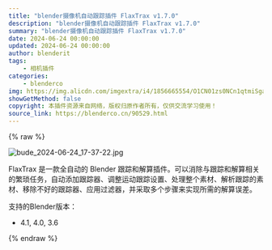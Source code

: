 ```yaml
---
title: "blender摄像机自动跟踪插件 FlaxTrax v1.7.0"
description: "blender摄像机自动跟踪插件 FlaxTrax v1.7.0"
summary: "blender摄像机自动跟踪插件 FlaxTrax v1.7.0"
date: 2024-06-24 00:00:00
updated: 2024-06-24 00:00:00
author: blenderit
tags: 
    - 相机插件
categories:
    - blenderco
img: https://img.alicdn.com/imgextra/i4/1856665554/O1CN01zs0NCn1qtmiSgapH4_!!1856665554.jpg
showGetMethod: false
copyright: 本插件资源来自网络，版权归原作者所有，仅供交流学习使用！
source_link: https://blenderco.cn/90529.html
---
```


{% raw %}
<p><img src="https://img.alicdn.com/imgextra/i4/1856665554/O1CN01zs0NCn1qtmiSgapH4_!!1856665554.jpg" alt="bude_2024-06-24_17-37-22.jpg"></p><p>FlaxTrax 是一款全自动的 Blender 跟踪和解算插件。可以消除与跟踪和解算相关的繁琐任务，自动添加跟踪器、调整运动跟踪设置、处理整个素材、解析跟踪的素材、移除不好的跟踪器、应用过滤器，并采取多个步骤来实现所需的解算误差。</p><p>支持的Blender版本：</p><ul>
<li>4.1, 4.0, 3.6</li>
</ul>
<div style="display: none">blenderco</div>
{% endraw %}